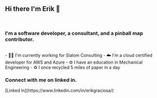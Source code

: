 ## Hi there I'm Erik 👋
<br>
<h3><p align="left">
I'm a software developer, a consultant, and a pinball map contributor.
</p></h3>
  
<br>
- ⛷🏾 I'm currently working for Slalom Consulting
- ☁️ I'm a cloud certified developer for AWS and Azure
- ⚙️ I have an education in Mechanical Engineering
- ♻️ I once recycled 5 miles of paper in a day

<h3><p align="left">
Connect with me on linked in.
</p></h3>
[Linked In](https://www.linkedin.com/in/erikgraciosa/)
<!--
**ErikGraciosa/ErikGraciosa** is a ✨ _special_ ✨ repository because its `README.md` (this file) appears on your GitHub profile.

Here are some ideas to get you started:

- 🔭 I’m currently working on ...
- 🌱 I’m currently learning ...
- 👯 I’m looking to collaborate on ...
- 🤔 I’m looking for help with ...
- 💬 Ask me about ...
- 📫 How to reach me: ...
- 😄 Pronouns: ...
- ⚡ Fun fact: ...
-->
